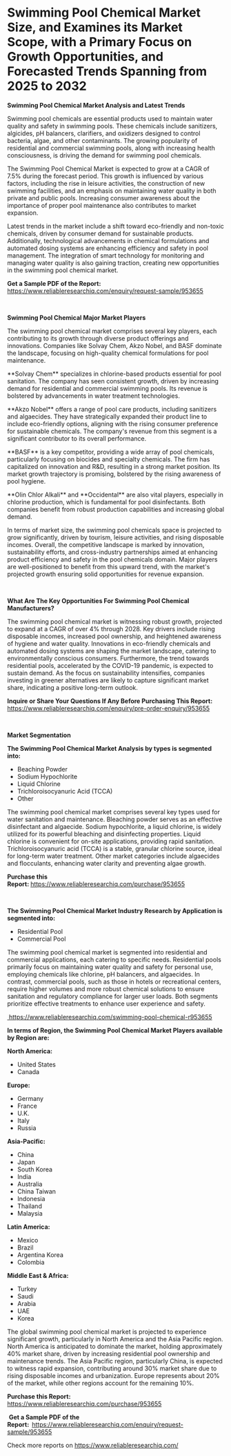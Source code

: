 <p><h1>Swimming Pool Chemical Market Size, and Examines its Market Scope, with a Primary Focus on Growth Opportunities, and Forecasted Trends Spanning from 2025 to 2032</h1></p><p><strong>Swimming Pool Chemical Market Analysis and Latest Trends</strong></p>
<p><p>Swimming pool chemicals are essential products used to maintain water quality and safety in swimming pools. These chemicals include sanitizers, algicides, pH balancers, clarifiers, and oxidizers designed to control bacteria, algae, and other contaminants. The growing popularity of residential and commercial swimming pools, along with increasing health consciousness, is driving the demand for swimming pool chemicals.</p><p>The Swimming Pool Chemical Market is expected to grow at a CAGR of 7.5% during the forecast period. This growth is influenced by various factors, including the rise in leisure activities, the construction of new swimming facilities, and an emphasis on maintaining water quality in both private and public pools. Increasing consumer awareness about the importance of proper pool maintenance also contributes to market expansion.</p><p>Latest trends in the market include a shift toward eco-friendly and non-toxic chemicals, driven by consumer demand for sustainable products. Additionally, technological advancements in chemical formulations and automated dosing systems are enhancing efficiency and safety in pool management. The integration of smart technology for monitoring and managing water quality is also gaining traction, creating new opportunities in the swimming pool chemical market.</p></p>
<p><strong>Get a Sample PDF of the Report:&nbsp;</strong> <a href="https://www.reliableresearchiq.com/enquiry/request-sample/953655?utm_campaign=3109&utm_medium=2&utm_source=Github&utm_content=ia&utm_term=07032025&utm_id=swimming-pool-chemical">https://www.reliableresearchiq.com/enquiry/request-sample/953655</a></p>
<p>&nbsp;</p>
<p><strong>Swimming Pool Chemical Major Market Players</strong></p>
<p><p>The swimming pool chemical market comprises several key players, each contributing to its growth through diverse product offerings and innovations. Companies like Solvay Chem, Akzo Nobel, and BASF dominate the landscape, focusing on high-quality chemical formulations for pool maintenance.</p><p>**Solvay Chem** specializes in chlorine-based products essential for pool sanitation. The company has seen consistent growth, driven by increasing demand for residential and commercial swimming pools. Its revenue is bolstered by advancements in water treatment technologies.</p><p>**Akzo Nobel** offers a range of pool care products, including sanitizers and algaecides. They have strategically expanded their product line to include eco-friendly options, aligning with the rising consumer preference for sustainable chemicals. The company's revenue from this segment is a significant contributor to its overall performance.</p><p>**BASF** is a key competitor, providing a wide array of pool chemicals, particularly focusing on biocides and specialty chemicals. The firm has capitalized on innovation and R&D, resulting in a strong market position. Its market growth trajectory is promising, bolstered by the rising awareness of pool hygiene.</p><p>**Olin Chlor Alkali** and **Occidental** are also vital players, especially in chlorine production, which is fundamental for pool disinfectants. Both companies benefit from robust production capabilities and increasing global demand.</p><p>In terms of market size, the swimming pool chemicals space is projected to grow significantly, driven by tourism, leisure activities, and rising disposable incomes. Overall, the competitive landscape is marked by innovation, sustainability efforts, and cross-industry partnerships aimed at enhancing product efficiency and safety in the pool chemicals domain. Major players are well-positioned to benefit from this upward trend, with the market's projected growth ensuring solid opportunities for revenue expansion.</p></p>
<p>&nbsp;</p>
<p><strong>What Are The Key Opportunities For Swimming Pool Chemical Manufacturers?</strong></p>
<p><p>The swimming pool chemical market is witnessing robust growth, projected to expand at a CAGR of over 4% through 2028. Key drivers include rising disposable incomes, increased pool ownership, and heightened awareness of hygiene and water quality. Innovations in eco-friendly chemicals and automated dosing systems are shaping the market landscape, catering to environmentally conscious consumers. Furthermore, the trend towards residential pools, accelerated by the COVID-19 pandemic, is expected to sustain demand. As the focus on sustainability intensifies, companies investing in greener alternatives are likely to capture significant market share, indicating a positive long-term outlook.</p></p>
<p><strong>Inquire or Share Your Questions If Any Before Purchasing This Report:</strong> <a href="https://www.reliableresearchiq.com/enquiry/pre-order-enquiry/953655?utm_campaign=3109&utm_medium=2&utm_source=Github&utm_content=ia&utm_term=07032025&utm_id=swimming-pool-chemical">https://www.reliableresearchiq.com/enquiry/pre-order-enquiry/953655</a></p>
<p>&nbsp;</p>
<p><strong>Market Segmentation</strong></p>
<p><strong>The Swimming Pool Chemical Market Analysis by types is segmented into:</strong></p>
<p><ul><li>Beaching Powder</li><li>Sodium Hypochlorite</li><li>Liquid Chlorine</li><li>Trichloroisocyanuric Acid (TCCA)</li><li>Other</li></ul></p>
<p><p>The swimming pool chemical market comprises several key types used for water sanitation and maintenance. Bleaching powder serves as an effective disinfectant and algaecide. Sodium hypochlorite, a liquid chlorine, is widely utilized for its powerful bleaching and disinfecting properties. Liquid chlorine is convenient for on-site applications, providing rapid sanitation. Trichloroisocyanuric acid (TCCA) is a stable, granular chlorine source, ideal for long-term water treatment. Other market categories include algaecides and flocculants, enhancing water clarity and preventing algae growth.</p></p>
<p><strong>Purchase this Report:&nbsp;</strong><a href="https://www.reliableresearchiq.com/purchase/953655?utm_campaign=3109&utm_medium=2&utm_source=Github&utm_content=ia&utm_term=07032025&utm_id=swimming-pool-chemical">https://www.reliableresearchiq.com/purchase/953655</a></p>
<p>&nbsp;</p>
<p><strong>The Swimming Pool Chemical Market Industry Research by Application is segmented into:</strong></p>
<p><ul><li>Residential Pool</li><li>Commercial Pool</li></ul></p>
<p><p>The swimming pool chemical market is segmented into residential and commercial applications, each catering to specific needs. Residential pools primarily focus on maintaining water quality and safety for personal use, employing chemicals like chlorine, pH balancers, and algaecides. In contrast, commercial pools, such as those in hotels or recreational centers, require higher volumes and more robust chemical solutions to ensure sanitation and regulatory compliance for larger user loads. Both segments prioritize effective treatments to enhance user experience and safety.</p></p>
<p><a href="https://www.reliableresearchiq.com/swimming-pool-chemical-r953655?utm_campaign=3109&utm_medium=2&utm_source=Github&utm_content=ia&utm_term=07032025&utm_id=swimming-pool-chemical">&nbsp;https://www.reliableresearchiq.com/swimming-pool-chemical-r953655</a></p>
<p><strong>In terms of Region, the Swimming Pool Chemical Market Players available by Region are:</strong></p>
<p>
    <p> <strong> North America: </strong>
        <ul>
            <li>United States</li>
            <li>Canada</li>
        </ul>
        </p> 
    <p> <strong> Europe: </strong>
        <ul>
            <li>Germany</li>
            <li>France</li>
            <li>U.K.</li>
            <li>Italy</li>
            <li>Russia</li>
        </ul>
        </p> 
    <p> <strong> Asia-Pacific: </strong>
        <ul>
            <li>China</li>
            <li>Japan</li>
            <li>South Korea</li>
            <li>India</li>
            <li>Australia</li>
            <li>China Taiwan</li>
            <li>Indonesia</li>
            <li>Thailand</li>
            <li>Malaysia</li>
        </ul>
        </p> 
    <p> <strong> Latin America: </strong>
        <ul>
            <li>Mexico</li>
            <li>Brazil</li>
            <li>Argentina Korea</li>
            <li>Colombia</li>
        </ul>
        </p> 
    <p> <strong> Middle East & Africa: </strong>
        <ul>
            <li>Turkey</li>
            <li>Saudi</li>
            <li>Arabia</li>
            <li>UAE</li>
            <li>Korea</li>
        </ul>
    </p>
    </p>
<p><p>The global swimming pool chemical market is projected to experience significant growth, particularly in North America and the Asia Pacific region. North America is anticipated to dominate the market, holding approximately 40% market share, driven by increasing residential pool ownership and maintenance trends. The Asia Pacific region, particularly China, is expected to witness rapid expansion, contributing around 30% market share due to rising disposable incomes and urbanization. Europe represents about 20% of the market, while other regions account for the remaining 10%.</p></p>
<p><strong>Purchase this Report: </strong><a href="https://www.reliableresearchiq.com/purchase/953655?utm_campaign=3109&utm_medium=2&utm_source=Github&utm_content=ia&utm_term=07032025&utm_id=swimming-pool-chemical">https://www.reliableresearchiq.com/purchase/953655</a></p>
<p>&nbsp;<strong>Get a Sample PDF of the Report:&nbsp;&nbsp;</strong><a href="https://www.reliableresearchiq.com/enquiry/request-sample/953655?utm_campaign=3109&utm_medium=2&utm_source=Github&utm_content=ia&utm_term=07032025&utm_id=swimming-pool-chemical">https://www.reliableresearchiq.com/enquiry/request-sample/953655</a></p>
<p><strong></strong></p>
<p>Check more reports on <a href="https://www.reliableresearchiq.com/?utm_campaign=3109&utm_medium=2&utm_source=Github&utm_content=ia&utm_term=07032025&utm_id=swimming-pool-chemical">https://www.reliableresearchiq.com/</a></p>